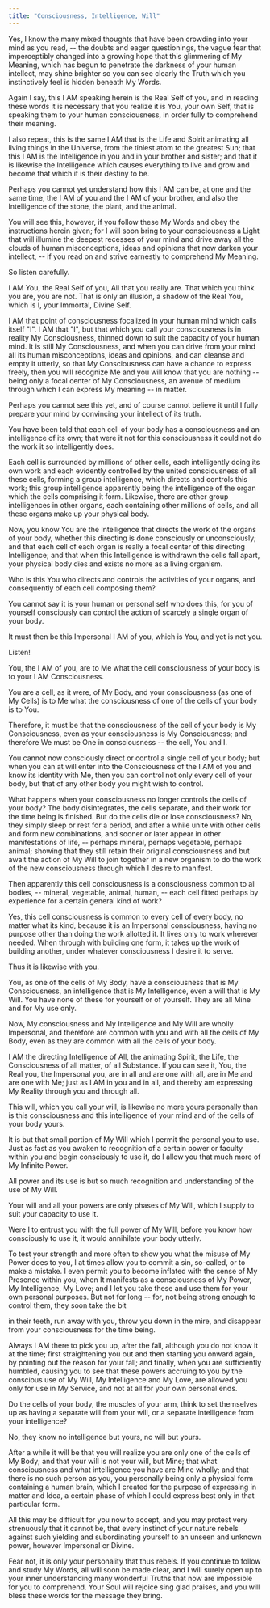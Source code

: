 ```yaml
---
title: "Consciousness, Intelligence, Will"
---
```


Yes, I know the many mixed thoughts that have been crowding into your
mind as you read, -- the doubts and eager questionings, the vague fear
that imperceptibly changed into a growing hope that this glimmering of
My Meaning, which has begun to penetrate the darkness of your human
intellect, may shine brighter so you can see clearly the Truth which you
instinctively feel is hidden beneath My Words.

Again I say, this I AM speaking herein is the Real Self of you, and in
reading these words it is necessary that you realize it is You, your
own Self, that is speaking them to your human consciousness, in order
fully to comprehend their meaning.

I also repeat, this is the same I AM that is the Life and Spirit
animating all living things in the Universe, from the tiniest atom to
the greatest Sun; that this I AM is the Intelligence in you and in
your brother and sister; and that it is likewise the Intelligence
which causes everything to live and grow and become that which it is
their destiny to be.

Perhaps you cannot yet understand how this I AM can be, at one and the
same time, the I AM of you and the I AM of your brother, and also the
Intelligence of the stone, the plant, and the animal.

You will see this, however, if you follow these My Words and obey the
instructions herein given; for I will soon bring to your consciousness
a Light that will illumine the deepest recesses of your mind and drive
away all the clouds of human misconceptions, ideas and opinions that
now darken your intellect, -- if you read on and strive earnestly to
comprehend My Meaning.

So listen carefully.

I AM You, the Real Self of you, All that you really are. That which
you think you are, you are not. That is only an illusion, a shadow of
the Real You, which is I, your Immortal, Divine Self.

I AM that point of consciousness focalized in your human mind which
calls itself "I". I AM that "I", but that which you call your
consciousness is in reality My Consciousness, thinned down to suit the
capacity of your human mind. It is still My Consciousness, and when you
can drive from your mind all its human misconceptions, ideas and
opinions, and can cleanse and empty it utterly, so that My Consciousness
can have a chance to express freely, then you will recognize Me and you
will know that you are nothing -- being only a focal center of My
Consciousness, an avenue of medium through which I can express My
meaning -- in matter.

Perhaps you cannot see this yet, and of course cannot believe it until I
fully prepare your mind by convincing your intellect of its truth.

You have been told that each cell of your body has a consciousness and
an intelligence of its own; that were it not for this consciousness it
could not do the work it so intelligently does.

Each cell is surrounded by millions of other cells, each intelligently
doing its own work and each evidently controlled by the united
consciousness of all these cells, forming a group intelligence, which
directs and controls this work; this group intelligence apparently being
the intelligence of the organ which the cells comprising it form.
Likewise, there are other group intelligences in other organs, each
containing other millions of cells, and all these organs make up your
physical body.

Now, you know You are the Intelligence that directs the work of the
organs of your body, whether this directing is done consciously or
unconsciously; and that each cell of each organ is really a focal
center of this directing Intelligence; and that when this Intelligence
is withdrawn the cells fall apart, your physical body dies and exists
no more as a living organism.

Who is this You who directs and controls the activities of your
organs, and consequently of each cell composing them?

You cannot say it is your human or personal self who does this, for
you of yourself consciously can control the action of scarcely a
single organ of your body.

It must then be this Impersonal I AM of you, which is You, and yet is
not you.

Listen!

You, the I AM of you, are to Me what the cell consciousness of your
body is to your I AM Consciousness.

You are a cell, as it were, of My Body, and your consciousness (as one
of My Cells) is to Me what the consciousness of one of the cells of
your body is to You.

Therefore, it must be that the consciousness of the cell of your body
is My Consciousness, even as your consciousness is My Consciousness;
and therefore We must be One in consciousness -- the cell, You and I.

You cannot now consciously direct or control a single cell of your body;
but when you can at will enter into the Consciousness of the I AM of you
and know its identity with Me, then you can control not only every cell
of your body, but that of any other body you might wish to control.

What happens when your consciousness no longer controls the cells of
your body? The body disintegrates, the cells separate, and their work
for the time being is finished. But do the cells die or lose
consciousness? No, they simply sleep or rest for a period, and after a
while unite with other cells and form new combinations, and sooner or
later appear in other manifestations of life, -- perhaps mineral,
perhaps vegetable, perhaps animal; showing that they still retain their
original consciousness and but await the action of My Will to join
together in a new organism to do the work of the new consciousness
through which I desire to manifest.

Then apparently this cell consciousness is a consciousness common to
all bodies, -- mineral, vegetable, animal, human, -- each cell fitted
perhaps by experience for a certain general kind of work?

Yes, this cell consciousness is common to every cell of every body, no
matter what its kind, because it is an Impersonal consciousness,
having no purpose other than doing the work allotted it. It lives only
to work wherever needed. When through with building one form, it takes
up the work of building another, under whatever consciousness I desire
it to serve.

Thus it is likewise with you.

You, as one of the cells of My Body, have a consciousness that is My
Consciousness, an intelligence that is My Intelligence, even a will
that is My Will. You have none of these for yourself or of yourself.
They are all Mine and for My use only.

Now, My consciousness and My Intelligence and My Will are wholly
Impersonal, and therefore are common with you and with all the cells
of My Body, even as they are common with all the cells of your body.

I AM the directing Intelligence of All, the animating Spirit, the
Life, the Consciousness of all matter, of all Substance. If you can
see it, You, the Real you, the Impersonal you, are in all and are one
with all, are in Me and are one with Me; just as I AM in you and in
all, and thereby am expressing My Reality through you and through all.

This will, which you call your will, is likewise no more yours
personally than is this consciousness and this intelligence of your
mind and of the cells of your body yours.

It is but that small portion of My Will which I permit the personal
you to use. Just as fast as you awaken to recognition of a certain
power or faculty within you and begin consciously to use it, do I
allow you that much more of My Infinite Power.

All power and its use is but so much recognition and understanding of
the use of My Will.

Your will and all your powers are only phases of My Will, which I
supply to suit your capacity to use it.

Were I to entrust you with the full power of My Will, before you know
how consciously to use it, it would annihilate your body utterly.

To test your strength and more often to show you what the misuse of My
Power does to you, I at times allow you to commit a sin, so-called, or
to make a mistake. I even permit you to become inflated with the sense
of My Presence within you, when It manifests as a consciousness of My
Power, My Intelligence, My Love; and I let you take these and use them
for your own personal purposes. But not for long -- for, not being
strong enough to control them, they soon take the bit

in their teeth, run away with you, throw you down in the mire, and
disappear from your consciousness for the time being.

Always I AM there to pick you up, after the fall, although you do not
know it at the time; first straightening you out and then starting you
onward again, by pointing out the reason for your fall; and finally,
when you are sufficiently humbled, causing you to see that these powers
accruing to you by the conscious use of My Will, My Intelligence and My
Love, are allowed you only for use in My Service, and not at all for
your own personal ends.

Do the cells of your body, the muscles of your arm, think to set
themselves up as having a separate will from your will, or a separate
intelligence from your intelligence?

No, they know no intelligence but yours, no will but yours.

After a while it will be that you will realize you are only one of the
cells of My Body; and that your will is not your will, but Mine; that
what consciousness and what intelligence you have are Mine wholly; and
that there is no such person as you, you personally being only a
physical form containing a human brain, which I created for the
purpose of expressing in matter and Idea, a certain phase of which I
could express best only in that particular form.

All this may be difficult for you now to accept, and you may protest
very strenuously that it cannot be, that every instinct of your nature
rebels against such yielding and subordinating yourself to an unseen
and unknown power, however Impersonal or Divine.

Fear not, it is only your personality that thus rebels. If you
continue to follow and study My Words, all will soon be made clear,
and I will surely open up to your inner understanding many wonderful
Truths that now are impossible for you to comprehend. Your Soul will
rejoice sing glad praises, and you will bless these words for the
message they bring.

